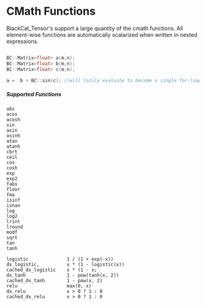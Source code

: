 # CMath Functions

BlackCat_Tensor's support a large quantity of the cmath functions. 
All element-wise functions are automatically scalarized when written in nested expressions. 

```cpp

BC::Matrix<float> a(m,n);
BC::Matrix<float> b(m,n);
BC::Matrix<float> c(m,n);

a =  b + BC::sin(c); //will lazily evaluate to become a single for-loop. See: [expression_templates](https://github.com/josephjaspers/BlackCat_Tensors/blob/master/docs/algorithms.md)
```

##### Supported Functions
```
abs
acos
acosh
sin
asin
asinh
atan
atanh
cbrt
ceil
cos
cosh
exp
exp2
fabs
floor
fma
isinf
isnan
log
log2
lrint
lround
modf
sqrt
tan
tanh

logistic              1 / (1 + exp(-x))
dx_logistic,          x * (1 - logistic(x))
cached_dx_logistic    x * (1 - x;
dx_tanh               1 - pow(tanh(x, 2))
cached_dx_tanh        1 - pow(x, 2)
relu                  max(0, x)
dx_relu               x > 0 ? 1 : 0
cached_dx_relu        x > 0 ? 1 : 0
```
